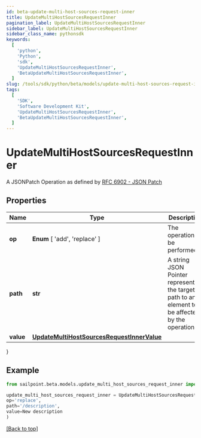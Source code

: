 ```yaml
---
id: beta-update-multi-host-sources-request-inner
title: UpdateMultiHostSourcesRequestInner
pagination_label: UpdateMultiHostSourcesRequestInner
sidebar_label: UpdateMultiHostSourcesRequestInner
sidebar_class_name: pythonsdk
keywords:
  [
    'python',
    'Python',
    'sdk',
    'UpdateMultiHostSourcesRequestInner',
    'BetaUpdateMultiHostSourcesRequestInner',
  ]
slug: /tools/sdk/python/beta/models/update-multi-host-sources-request-inner
tags:
  [
    'SDK',
    'Software Development Kit',
    'UpdateMultiHostSourcesRequestInner',
    'BetaUpdateMultiHostSourcesRequestInner',
  ]
---
```


# UpdateMultiHostSourcesRequestInner

A JSONPatch Operation as defined by [RFC 6902 - JSON Patch](https://tools.ietf.org/html/rfc6902)

## Properties

| Name | Type | Description | Notes |
| --- | --- | --- | --- |
| **op** | **Enum** [ 'add', 'replace' ] | The operation to be performed | [required] |
| **path** | **str** | A string JSON Pointer representing the target path to an element to be affected by the operation | [required] |
| **value** | [**UpdateMultiHostSourcesRequestInnerValue**](update-multi-host-sources-request-inner-value) |  | [optional] |

}

## Example

```python
from sailpoint.beta.models.update_multi_host_sources_request_inner import UpdateMultiHostSourcesRequestInner

update_multi_host_sources_request_inner = UpdateMultiHostSourcesRequestInner(
op='replace',
path='/description',
value=New description
)

```

[[Back to top]](#)
